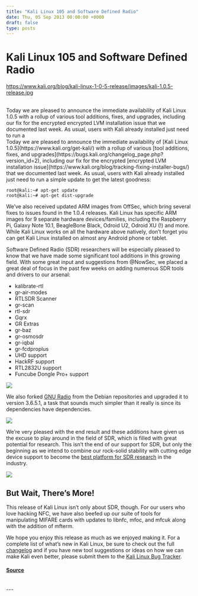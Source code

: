 ```yaml
---
title: "Kali Linux 105 and Software Defined Radio"
date: Thu, 05 Sep 2013 00:00:00 +0000
draft: false
type: posts
---
```

# Kali Linux 105 and Software Defined Radio
https://www.kali.org/blog/kali-linux-1-0-5-release/images/kali-1.0.5-release.jpg
<br/>

<br/>
Today we are pleased to announce the immediate availability of Kali Linux 1.0.5 with a rollup of various tool additions, fixes, and upgrades, including our fix for the encrypted encrypted LVM installation issue that we documented last week. As usual, users with Kali already installed just need to run a
<br/>
Today we are pleased to announce the immediate availability of [Kali Linux 1.0.5](https://www.kali.org/get-kali/) with a rollup of various [tool additions, fixes, and upgrades](https://bugs.kali.org/changelog_page.php?version_id=2), including our fix for the encrypted [encrypted LVM installation issue](https://www.kali.org/blog/tracking-fixing-installer-bugs/) that we documented last week. As usual, users with Kali already installed just need to run a simple update to get the latest goodness:

```console
root@kali:~# apt-get update
root@kali:~# apt-get dist-upgrade
```

We’ve also received updated ARM images from OffSec, which bring several fixes to issues found in the 1.0.4 releases. Kali Linux has specific ARM images for 9 separate hardware devices/families, including the Raspberry Pi, Galaxy Note 10.1, BeagleBone Black, Odroid U2, Odroid XU (!) and more. While Kali Linux works on all the hardware above natively, don’t forget you can get Kali Linux installed on almost any Android phone or tablet.

Software Defined Radio (SDR) researchers will be especially pleased to know that we have made some significant tool additions in this growing field. With some great input and suggestions from @NowSec, we placed a great deal of focus in the past few weeks on adding numerous SDR tools and drivers to our arsenal:

-   kalibrate-rtl
-   gr-air-modes
-   RTLSDR Scanner
-   gr-scan
-   rtl-sdr
-   Gqrx
-   GR Extras
-   gr-baz
-   gr-osmosdr
-   gr-iqbal
-   gr-fcdproplus
-   UHD support
-   HackRF support
-   RTL2832U support
-   Funcube Dongle Pro+ support

[![](https://www.kali.org/blog/kali-linux-1-0-5-release/images/SDR_menu.png)](https://www.kali.org/blog/kali-linux-1-0-5-release/images/SDR_menu.png)

We also forked [GNU Radio](https://www.gnuradio.org/redmine/projects/gnuradio/wiki) from the Debian repositories and upgraded it to version 3.6.5.1, a task that sounds much simpler than it really is since its dependencies have dependencies.

[![](https://www.kali.org/blog/kali-linux-1-0-5-release/images/gnuradio-depends.png)](https://www.kali.org/blog/kali-linux-1-0-5-release/images/gnuradio-depends.png)

We’re very pleased with the end result and these additions have given us the excuse to play around in the field of SDR, which is filled with great potential for research. This isn’t the end of our support for SDR, but only the beginning as we intend to combine our rock-solid stability with cutting edge device support to become the [best platform for SDR research](http://needsec.com/kali-linux-improves-software-defined-radio-sdr-support/) in the industry.

[![](https://www.kali.org/blog/kali-linux-1-0-5-release/images/gqrx-kali.png)](https://www.kali.org/blog/kali-linux-1-0-5-release/images/gqrx-kali.png)

But Wait, There’s More!
-----------------------

This release of Kali Linux isn’t only about SDR, though. For our users who love hacking NFC, we have also beefed up our suite of tools for manipulating MIFARE cards with updates to libnfc, mfoc, and mfcuk along with the addition of mfterm.

We hope you enjoy this release as much as we enjoyed making it. For a complete list of what’s new in Kali Linux, be sure to check out the full [changelog](https://bugs.kali.org/changelog_page.php) and if you have new tool suggestions or ideas on how we can make Kali even better, please submit them to the [Kali Linux Bug Tracker](https://bugs.kali.org/).

#### [Source](https://www.kali.org/blog/kali-linux-1-0-5-release/)

<br/>
---
